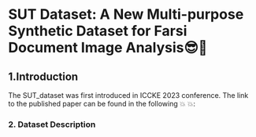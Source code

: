 # SUT Dataset: A New Multi-purpose Synthetic Dataset for Farsi Document Image Analysis:sunglasses::rocket:
## 1.Introduction 
The SUT_dataset was first introduced in ICCKE 2023 conference. The link to the published paper can be found in the following :boom:
:collision:: 
### 2. Dataset Description

